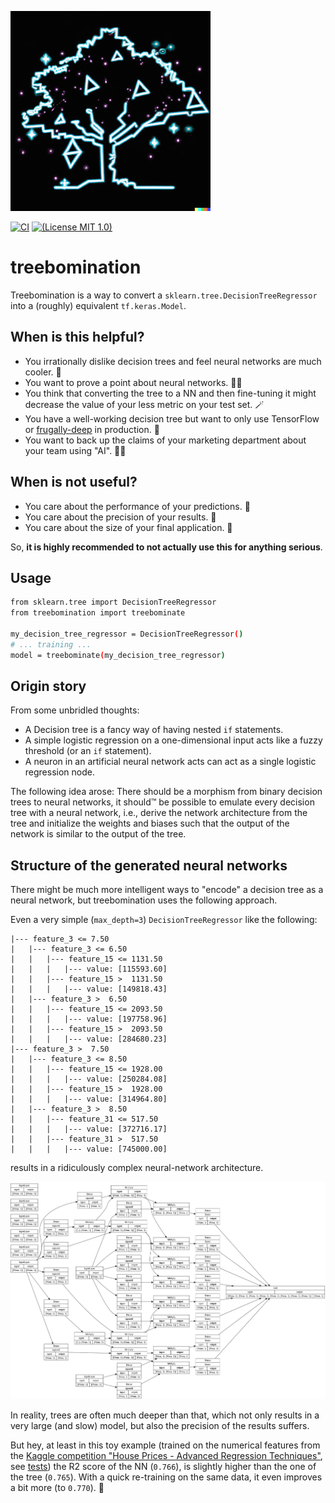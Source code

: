 ![logo](treebomination.jpg)

[![CI](https://github.com/Dobiasd/treebomination/workflows/ci/badge.svg)](https://github.com/Dobiasd/treebomination/actions)
[![(License MIT 1.0)](https://img.shields.io/badge/license-MIT%201.0-blue.svg)][license]

[license]: LICENSE

# treebomination

Treebomination is a way to convert a `sklearn.tree.DecisionTreeRegressor` into a (roughly) equivalent `tf.keras.Model`.

## When is this helpful?

- You irrationally dislike decision trees and feel neural networks are much cooler. 🤪
- You want to prove a point about neural networks. 👨‍🏫
- You think that converting the tree to a NN and then fine-tuning it might decrease the value of your less metric on your test set. 🪄
- You have a well-working decision tree but want to only use TensorFlow or [frugally-deep](https://github.com/Dobiasd/frugally-deep) in production. 💾
- You want to back up the claims of your marketing department about your team using "AI". 👨‍💼

## When is not useful?
- You care about the performance of your predictions. 🐌
- You care about the precision of your results. 🏹
- You care about the size of your final application. 🦏

So, **it is highly recommended to not actually use this for anything serious**.

## Usage

```bash
from sklearn.tree import DecisionTreeRegressor
from treebomination import treebominate

my_decision_tree_regressor = DecisionTreeRegressor()
# ... training ...
model = treebominate(my_decision_tree_regressor)
```

## Origin story

From some unbridled thoughts:
- A Decision tree is a fancy way of having nested `if` statements.
- A simple logistic regression on a one-dimensional input acts like a fuzzy threshold (or an `if` statement).
- A neuron in an artificial neural network acts can act as a single logistic regression node.

The following idea arose: There should be a morphism from binary decision trees to neural networks, it should™️ be possible to emulate every decision tree with a neural network, i.e., derive the network architecture from the tree and initialize the weights and biases such that the output of the network is similar to the output of the tree.

## Structure of the generated neural networks

There might be much more intelligent ways to "encode" a decision tree as a neural network, but treebomination uses the following approach.

Even a very simple (`max_depth=3`) `DecisionTreeRegressor` like the following:

```
|--- feature_3 <= 7.50
|   |--- feature_3 <= 6.50
|   |   |--- feature_15 <= 1131.50
|   |   |   |--- value: [115593.60]
|   |   |--- feature_15 >  1131.50
|   |   |   |--- value: [149818.43]
|   |--- feature_3 >  6.50
|   |   |--- feature_15 <= 2093.50
|   |   |   |--- value: [197758.96]
|   |   |--- feature_15 >  2093.50
|   |   |   |--- value: [284680.23]
|--- feature_3 >  7.50
|   |--- feature_3 <= 8.50
|   |   |--- feature_15 <= 1928.00
|   |   |   |--- value: [250284.08]
|   |   |--- feature_15 >  1928.00
|   |   |   |--- value: [314964.80]
|   |--- feature_3 >  8.50
|   |   |--- feature_31 <= 517.50
|   |   |   |--- value: [372716.17]
|   |   |--- feature_31 >  517.50
|   |   |   |--- value: [745000.00]
```

results in a ridiculously complex neural-network architecture.  

![model](model.png)

In reality, trees are often much deeper than that, which not only results in a very large (and slow) model, but also the precision of the results suffers.

But hey, at least in this toy example (trained on the numerical features from the [Kaggle competition "House Prices - Advanced Regression Techniques"](https://www.kaggle.com/competitions/house-prices-advanced-regression-techniques), see [tests](treebomination/tests.py))
the R2 score of the NN (`0.766`), is slightly higher than the one of the tree (`0.765`).
With a quick re-training on the same data, it even improves a bit more (to `0.770`). 🎉